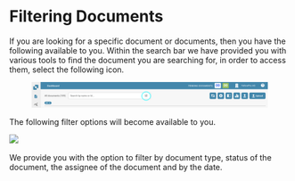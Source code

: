# Filtering Documents

If you are looking for a specific document or documents, then you have the following available to you. Within the search bar we have provided you with various tools to find the document you are searching for, in order to access them, select the following icon.

<figure><img src="../../../.gitbook/assets/filtering-documents.png" alt=""><figcaption></figcaption></figure>

The following filter options will become available to you.

![](https://lh7-us.googleusercontent.com/VViCqWz9H_347QkeQ-CNQLP-XifbTD5058czQEhhk7q2AHs5oZqh79XOg_HyxTiAdcUiyJn0tDiblH8UwRZnq20E_Nia4u1sAOZEnEVJgcsVUN3K5MMb5d8hu1Jn0lTuRMMcz9nEASiW2mC4gKWZkhI)

We provide you with the option to filter by document type, status of the document, the assignee of the document and by the date.
